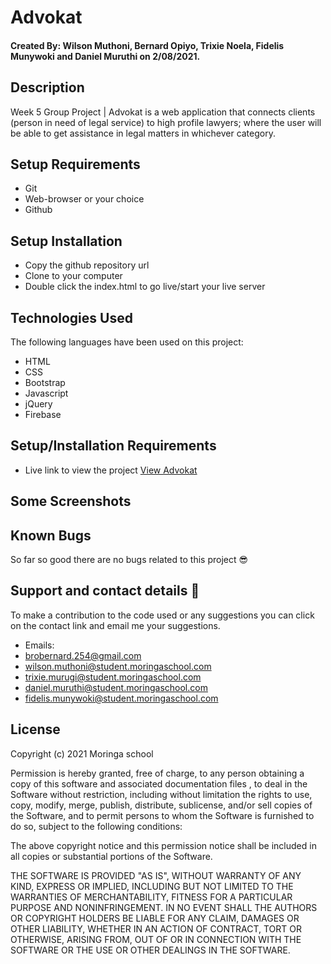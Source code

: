 # Advokat

#### Created By: Wilson Muthoni, Bernard Opiyo, Trixie Noela, Fidelis Munywoki and Daniel Muruthi on 2/08/2021.

## Description

Week 5 Group Project | Advokat is a web application that connects clients (person in need of legal service) to high profile lawyers; where the user will be able to get assistance in legal matters in whichever category.

## Setup Requirements

- Git
- Web-browser or your choice
- Github

## Setup Installation

- Copy the github repository url
- Clone to your computer
- Double click the index.html to go live/start your live server

## Technologies Used

The following languages have been used on this project:

- HTML
- CSS
- Bootstrap
- Javascript
- jQuery
- Firebase

## Setup/Installation Requirements

- Live link to view the project <a href="https://bernard2030.github.io/advokat/">View Advokat</a>

## Some Screenshots

<!-- - Homepage
  <img src="./img/screenshots/1.png" alt="screenshot" />

- About section
  <img src="./img/screenshots/2.png" alt="screenshot" />

- Order section
  <img src="./img/screenshots/3.png" alt="screenshot" />

- Add to cart functionality
  <img src="./img/screenshots/4.png" alt="screenshot" />

- Delivery checkout modal functionality
  <img src="./img/screenshots/5.png" alt="screenshot" />

- Allowing customers to choose their delivery method
  <img src="./img/screenshots/6.png" alt="screenshot" />

- Success checkout message functionality
  <img src="./img/screenshots/7.png" alt="screenshot" />

- Form validation functionality
  <img src="./img/screenshots/8.png" alt="screenshot" />

- Footer
  <img src="./img/screenshots/9.png" alt="screenshot" />

- Fully responsive
  <img src="./img/screenshots/10.png" alt="screenshot" />

- Succes message for pickup delivery method
  <img src="./img/screenshots/11.png" alt="screenshot" /> -->

## Known Bugs

So far so good there are no bugs related to this project 😎

## Support and contact details 🙂

To make a contribution to the code used or any suggestions you can click on the contact link and email me your suggestions.

- Emails:
- brobernard.254@gmail.com
- wilson.muthoni@student.moringaschool.com
- trixie.murugi@student.moringaschool.com
- daniel.muruthi@student.moringaschool.com
- fidelis.munywoki@student.moringaschool.com

## License

Copyright (c) 2021 Moringa school

Permission is hereby granted, free of charge, to any person obtaining a copy
of this software and associated documentation files , to deal
in the Software without restriction, including without limitation the rights
to use, copy, modify, merge, publish, distribute, sublicense, and/or sell
copies of the Software, and to permit persons to whom the Software is
furnished to do so, subject to the following conditions:

The above copyright notice and this permission notice shall be included in all
copies or substantial portions of the Software.

THE SOFTWARE IS PROVIDED "AS IS", WITHOUT WARRANTY OF ANY KIND, EXPRESS OR
IMPLIED, INCLUDING BUT NOT LIMITED TO THE WARRANTIES OF MERCHANTABILITY,
FITNESS FOR A PARTICULAR PURPOSE AND NONINFRINGEMENT. IN NO EVENT SHALL THE
AUTHORS OR COPYRIGHT HOLDERS BE LIABLE FOR ANY CLAIM, DAMAGES OR OTHER
LIABILITY, WHETHER IN AN ACTION OF CONTRACT, TORT OR OTHERWISE, ARISING FROM,
OUT OF OR IN CONNECTION WITH THE SOFTWARE OR THE USE OR OTHER DEALINGS IN THE
SOFTWARE.
